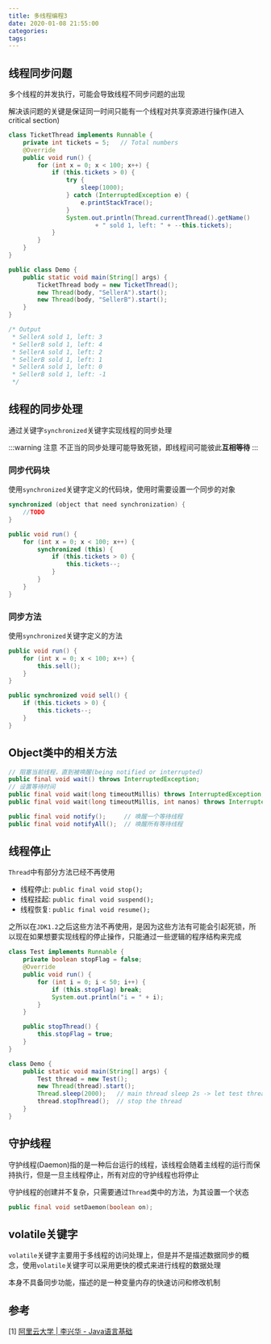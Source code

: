 ```yaml
---
title: 多线程编程3
date: 2020-01-08 21:55:00
categories: 
tags:
---
```

## 线程同步问题
多个线程的并发执行，可能会导致线程不同步问题的出现

解决该问题的关键是保证同一时间只能有一个线程对共享资源进行操作(进入critical section)

```java
class TicketThread implements Runnable {
    private int tickets = 5;   // Total numbers
    @Override
    public void run() {
        for (int x = 0; x < 100; x++) {
            if (this.tickets > 0) {
                try {
                    sleep(1000);
                } catch (InterruptedException e) {
                    e.printStackTrace();
                }
                System.out.println(Thread.currentThread().getName()
                        + " sold 1, left: " + --this.tickets);
            }
        }
    }
}

public class Demo {
    public static void main(String[] args) {
        TicketThread body = new TicketThread();
        new Thread(body, "SellerA").start();
        new Thread(body, "SellerB").start();
    }
}

/* Output
 * SellerA sold 1, left: 3
 * SellerB sold 1, left: 4
 * SellerA sold 1, left: 2
 * SellerB sold 1, left: 1
 * SellerA sold 1, left: 0
 * SellerB sold 1, left: -1
 */
```

## 线程的同步处理
通过关键字`synchronized`关键字实现线程的同步处理

:::warning 注意
不正当的同步处理可能导致死锁，即线程间可能彼此**互相等待**
:::

### 同步代码块
使用`synchronized`关键字定义的代码块，使用时需要设置一个同步的对象

```java
synchronized (object that need synchronization) {
    //TODO
}

public void run() {
    for (int x = 0; x < 100; x++) {
        synchronized (this) {
            if (this.tickets > 0) {
                this.tickets--;
            }
        }
    }
}
```

### 同步方法
使用`synchronized`关键字定义的方法

```java
public void run() {
    for (int x = 0; x < 100; x++) {
        this.sell();
    }
}

public synchronized void sell() {
    if (this.tickets > 0) {
        this.tickets--;
    }
}
```

## Object类中的相关方法

```java
// 阻塞当前线程，直到被唤醒(being notified or interrupted)
public final void wait() throws InterruptedException; 
// 设置等待时间
public final void wait​(long timeoutMillis) throws InterruptedException;
public final void wait​(long timeoutMillis, int nanos) throws InterruptedException;

public final void notify();     // 唤醒一个等待线程
public final void notifyAll();  // 唤醒所有等待线程
```

## 线程停止
`Thread`中有部分方法已经不再使用

- 线程停止: `public final void stop();`
- 线程挂起: `public final void suspend();`
- 线程恢复: `public final void resume();`

之所以在`JDK1.2`之后这些方法不再使用，是因为这些方法有可能会引起死锁，所以现在如果想要实现线程的停止操作，只能通过一些逻辑的程序结构来完成

```java
class Test implements Runnable {
    private boolean stopFlag = false;
    @Override
    public void run() {
        for (int i = 0; i < 50; i++) {
            if (this.stopFlag) break;
            System.out.println("i = " + i);
        }
    }

    public stopThread() {
        this.stopFlag = true;
    }
}

class Demo {
    public static void main(String[] args) {
        Test thread = new Test();
        new Thread(thread).start();
        Thread.sleep(2000);   // main thread sleep 2s -> let test thread run 2s
        thread.stopThread();  // stop the thread 
    }
}
```

## 守护线程
守护线程(Daemon)指的是一种后台运行的线程，该线程会随着主线程的运行而保持执行，但是一旦主线程停止，所有对应的守护线程也将停止

守护线程的创建并不复杂，只需要通过`Thread`类中的方法，为其设置一个状态

```java
public final void setDaemon​(boolean on);
```

## volatile关键字
`volatile`关键字主要用于多线程的访问处理上，但是并不是描述数据同步的概念，使用`volatile`关键字可以采用更快的模式来进行线程的数据处理

本身不具备同步功能，描述的是一种变量内存的快速访问和修改机制

## 参考
[1] [阿里云大学 | 李兴华 - Java语言基础](https://edu.aliyun.com/roadmap/java?spm=5176.13345299.1392477.3.63ddf153q7QkVf)